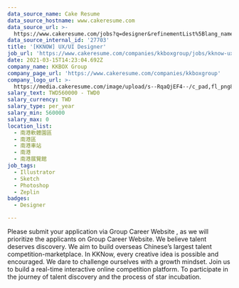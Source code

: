 ```yaml
---
data_source_name: Cake Resume
data_source_hostname: www.cakeresume.com
data_source_url: >-
  https://www.cakeresume.com/jobs?q=designer&refinementList%5Blang_name%5D%5B0%5D=English&refinementList%5Bsalary_type%5D=per_year
data_source_internal_id: '27703'
title: '[KKNOW] UX/UI Designer'
job_url: 'https://www.cakeresume.com/companies/kkboxgroup/jobs/kknow-ux-ui-designer'
date: 2021-03-15T14:23:04.692Z
company_name: KKBOX Group
company_page_url: 'https://www.cakeresume.com/companies/kkboxgroup'
company_logo_url: >-
  https://media.cakeresume.com/image/upload/s--RqaQjEF4--/c_pad,fl_png8,h_200,w_200/v1604375754/f9qlpok430hwd4k1zx95.png
salary_text: TWD560000 - TWD0
salary_currency: TWD
salary_type: per_year
salary_min: 560000
salary_max: 0
location_list:
  - 南港軟體園區
  - 南港區
  - 南港車站
  - 南港
  - 南港展覽館
job_tags:
  - Illustrator
  - Sketch
  - Photoshop
  - Zeplin
badges:
  - Designer

---
```


Please submit your application via Group Career Website , as we will prioritize the applicants on Group Career Website. We believe talent deserves discovery. We aim to build overseas Chinese’s largest talent competition-marketplace. In KKNow, every creative idea is possible and encouraged. We dare to challenge ourselves with a growth mindset. Join us to build a real-time interactive online competition platform. To participate in the journey of talent discovery and the process of star incubation.